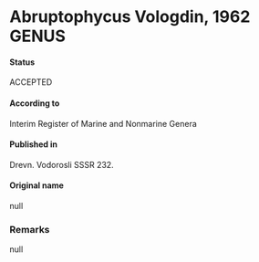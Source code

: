 # Abruptophycus Vologdin, 1962 GENUS

#### Status
ACCEPTED

#### According to
Interim Register of Marine and Nonmarine Genera

#### Published in
Drevn. Vodorosli SSSR 232.

#### Original name
null

### Remarks
null